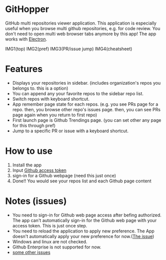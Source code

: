 # GitHopper

GitHub multi repositories viewer application.
This application is especially useful when you browse multi github repositories, e.g. for code review. You don't need to open multi web browser tabs anymore by this app!
The app works with [Electron](http://electron.atom.io/).

IMG1(top)
IMG2(pref)
IMG3(PR/issue jump)
IMG4(cheatsheet)

# Features

- Displays your repositories in sidebar. (includes organization's repos you belongs to. this is a option)
- You can append any your favorite repos to the sidebar repo list.
- Switch repos with keyboard shortcut.
- App remember page state for each repos. (e.g. you see PRs page for a repo. then, you browse other repo's issues page. then, you can see PRs page again when you return to first repo)
- First launch page is Github Trendings page. (you can set other any page for this through pref)
- Jump to a specific PR or issue with a keyboard shortcut.

# How to use

1. Install the app
1. Input [Github access token](https://github.com/settings/tokens)
1. sign-in for a Github webpage (need this just once)
1. Done!! You would see your repos list and each Github page content


# Notes (issues)

- You need to sign-in for Github web page access after befing authorized. The app can't automatically sign-in for the Github web page with your access token. This is just once step.
- You need to reload the application to apply new preference. The App doesn't automatically apply your new preference for now.([The issue](https://github.com/akira-hamada/GitHopper/issues/26))
- Windows and linux are not checked.
- Github Enterprise is not supported for now.
- [some other issues](https://github.com/akira-hamada/GitHopper/issues)

